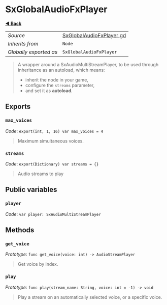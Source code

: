 # SxGlobalAudioFxPlayer

**[◀️ Back](../readme.md)**

|    |     |
|----|-----|
|*Source*|[SxGlobalAudioFxPlayer.gd](../../../../nodes/audio/SxGlobalAudioFxPlayer/SxGlobalAudioFxPlayer.gd)|
|*Inherits from*|`Node`|
|*Globally exported as*|`SxGlobalAudioFxPlayer`|

> A wrapper around a SxAudioMultiStreamPlayer, to be used through inheritance as an autoload, which means:  
>   
> - inherit the node in your game,  
> - configure the `streams` parameter,  
> - and set it as **autoload**.  
## Exports

### `max_voices`

*Code*: `export(int, 1, 16) var max_voices = 4`

> Maximum simultaneous voices.  
### `streams`

*Code*: `export(Dictionary) var streams = {}`

> Audio streams to play  
## Public variables

### `player`

*Code*: `var player: SxAudioMultiStreamPlayer`

## Methods

### `get_voice`

*Prototype*: `func get_voice(voice: int) -> AudioStreamPlayer`

> Get voice by index.  
### `play`

*Prototype*: `func play(stream_name: String, voice: int = -1) -> void`

> Play a stream on an automatically selected voice, or a specific voice.  

